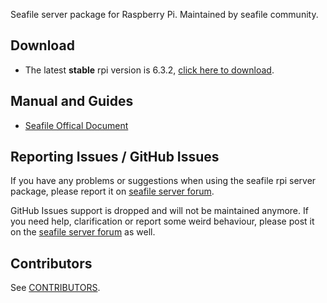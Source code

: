 Seafile server package for Raspberry Pi. Maintained by seafile community.

## Download

- The latest **stable** rpi version is 6.3.2, [click here to download](https://github.com/haiwen/seafile-rpi/releases/download/v6.3.2/seafile-server_6.3.2_stable_pi.tar.gz).

## Manual and Guides

- [Seafile Offical Document](http://manual.seafile.com/deploy/using_sqlite.html)

## Reporting Issues / GitHub Issues

If you have any problems or suggestions when using the seafile rpi server package, please report it on [seafile server forum](https://forum.seafile.com/). 

GitHub Issues support is dropped and will not  be maintained anymore. If you need help, clarification or report some weird behaviour, please post it on the [seafile server forum](https://forum.seafile.com/) as well.

## Contributors

See [CONTRIBUTORS](CONTRIBUTORS).

